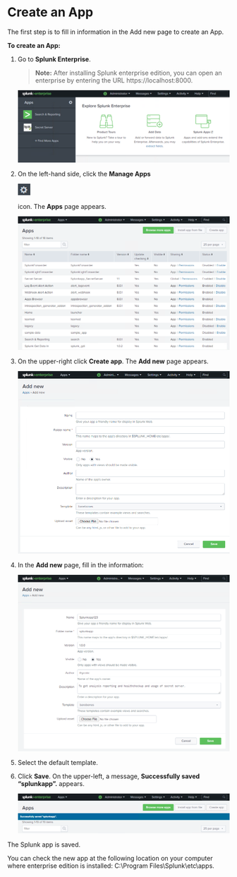 [title]: # (Create an App)
[tags]: # (introduction)
[priority]: # (106)
# Create an App

The first step is to fill in information in the Add new page to create an App.

**To create an App:**

1. Go to **Splunk Enterprise**.

   >**Note:** After installing Splunk enterprise edition, you can open an enterprise by entering the URL https://localhost:8000.

   ![](images/b0c24167d471b227c6f89b7259593c93.png)

1. On the left-hand side, click the **Manage Apps**

    ![](images/beca3952f17c9ff7cea9ea7a6a909039.png)

    icon. The **Apps** page appears.

    ![](images/4dc3bddc5eeab90b5178621e55b1151f.png)

2.  On the upper-right click **Create app**. The **Add new** page appears.

    ![](images/3daf9429670734bb79f1354e5493ece6.png)

3.  In the **Add new** page, fill in the information:

    ![](images/57aab9c576e379667718b6ba3ea32dab.png)

4.  Select the default template.

5.  Click **Save**. On the upper-left, a message, **Successfully saved
    “splunkapp”.** appears.

    ![](images/23e5fd9323e60330cf49a38140d1a6bf.png)

The Splunk app is saved.

You can check the new app at the following location on your computer where
enterprise edition is installed: C:\\Program Files\\Splunk\\etc\\apps.
